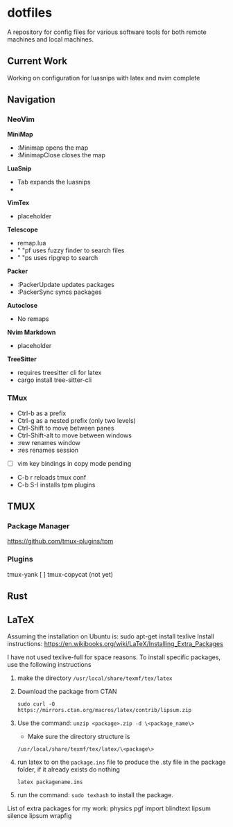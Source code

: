 # dotfiles
A repository for config files for various software tools for both remote machines and local machines.

## Current Work
Working on configuration for luasnips with latex and nvim complete

## Navigation
### NeoVim

**MiniMap**

- :Minimap opens the map
- :MinimapClose closes the map

**LuaSnip**

- Tab expands the luasnips
- 

**VimTex**

- placeholder

**Telescope**

- remap.lua
- " "pf uses fuzzy finder to search files
- " "ps uses ripgrep to search

**Packer**

- :PackerUpdate updates packages
- :PackerSync syncs packages

**Autoclose**

- No remaps

**Nvim Markdown**

- placeholder

**TreeSitter**

- requires treesitter cli for latex
- cargo install tree-sitter-cli
 
### TMux
 - Ctrl-b as a prefix
 - Ctrl-g as a nested prefix (only two levels)
 - Ctrl-Shift <arrow> to move between panes
 - Ctrl-Shift-alt <arrow> to move between windows
 - :rew renames window
 - :res renames session
 - [ ] vim key bindings in copy mode pending
 - C-b r reloads tmux conf
 - C-b S-I installs tpm plugins

## TMUX
### Package Manager
https://github.com/tmux-plugins/tpm

### Plugins
tmux-yank
[ ] tmux-copycat (not yet)

## Rust


## LaTeX
Assuming the installation on Ubuntu is:
sudo apt-get install texlive
Install instructions: https://en.wikibooks.org/wiki/LaTeX/Installing_Extra_Packages

I have not used texlive-full for space reasons.
To install specific packages, use the following instructions
1) make the directory ```/usr/local/share/texmf/tex/latex```
2) Download the package from CTAN

    ```sudo curl -O https://mirrors.ctan.org/macros/latex/contrib/lipsum.zip```
3) Use the command: ```unzip <package>.zip -d \<package_name\>```
    - Make sure the directory structure is

    ```/usr/local/share/texmf/tex/latex/\<package\>```
4) run latex to on the ```package.ins``` file to produce the .sty file in the package folder, if it already exists do nothing

    ```latex packagename.ins```
5) run the command: ```sudo texhash``` to install the package.

List of extra packages for my work:
physics
pgf
import
blindtext
lipsum
silence
lipsum
wrapfig
